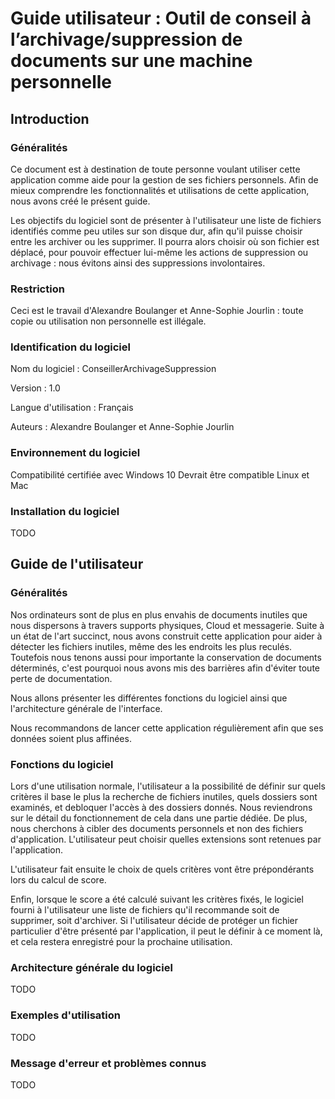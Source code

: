 # Guide utilisateur : Outil de conseil à l’archivage/suppression de documents sur une machine personnelle

## Introduction

### Généralités

Ce document est à destination de toute personne voulant utiliser cette application comme aide pour la gestion de ses fichiers personnels.
Afin de mieux comprendre les fonctionnalités et utilisations de cette application, nous avons créé le présent guide.

Les objectifs du logiciel sont de présenter à l'utilisateur une liste de fichiers identifiés comme peu utiles sur son disque dur, afin qu'il puisse choisir entre les archiver ou les supprimer. Il pourra alors choisir où son fichier est déplacé, pour pouvoir effectuer lui-même les actions de suppression ou archivage : nous évitons ainsi des suppressions involontaires.

### Restriction

Ceci est le travail d'Alexandre Boulanger et Anne-Sophie Jourlin : toute copie ou utilisation non personnelle est illégale.

### Identification du logiciel

Nom du logiciel : ConseillerArchivageSuppression

Version : 1.0

Langue d'utilisation : Français

Auteurs : Alexandre Boulanger et Anne-Sophie Jourlin

### Environnement du logiciel

Compatibilité certifiée avec Windows 10
Devrait être compatible Linux et Mac

### Installation du logiciel

TODO

## Guide de l'utilisateur

### Généralités

Nos ordinateurs sont de plus en plus envahis de documents inutiles que nous dispersons à travers supports physiques, Cloud et messagerie. Suite à un état de l'art succinct, nous avons construit cette application pour aider à détecter les fichiers inutiles, même des les endroits les plus reculés.
Toutefois nous tenons aussi pour importante la conservation de documents déterminés, c'est pourquoi nous avons mis des barrières afin d'éviter toute perte de documentation.

Nous allons présenter les différentes fonctions du logiciel ainsi que l'architecture générale de l'interface.

Nous recommandons de lancer cette application régulièrement afin que ses données soient plus affinées.

### Fonctions du logiciel

Lors d'une utilisation normale, l'utilisateur a la possibilité de définir sur quels critères il base le plus la recherche de fichiers inutiles, quels dossiers sont examinés, et debloquer l'accès à des dossiers donnés. Nous reviendrons sur le détail du fonctionnement de cela dans une partie dédiée.
De plus, nous cherchons à cibler des documents personnels et non des fichiers d'application. L'utilisateur peut choisir quelles extensions sont retenues par l'application.

L'utilisateur fait ensuite le choix de quels critères vont être prépondérants lors du calcul de score.

Enfin, lorsque le score a été calculé suivant les critères fixés, le logiciel fourni à l'utilisateur une liste de fichiers qu'il recommande soit de supprimer, soit d'archiver. Si l'utilisateur décide de protéger un fichier particulier d'être présenté par l'application, il peut le définir à ce moment là, et cela restera enregistré pour la prochaine utilisation.

### Architecture générale du logiciel

TODO

### Exemples d'utilisation

TODO

### Message d'erreur et problèmes connus

TODO
